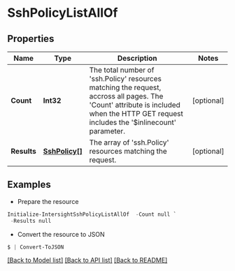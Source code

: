 # SshPolicyListAllOf
## Properties

Name | Type | Description | Notes
------------ | ------------- | ------------- | -------------
**Count** | **Int32** | The total number of &#39;ssh.Policy&#39; resources matching the request, accross all pages. The &#39;Count&#39; attribute is included when the HTTP GET request includes the &#39;$inlinecount&#39; parameter. | [optional] 
**Results** | [**SshPolicy[]**](SshPolicy.md) | The array of &#39;ssh.Policy&#39; resources matching the request. | [optional] 

## Examples

- Prepare the resource
```powershell
Initialize-IntersightSshPolicyListAllOf  -Count null `
 -Results null
```

- Convert the resource to JSON
```powershell
$ | Convert-ToJSON
```

[[Back to Model list]](../README.md#documentation-for-models) [[Back to API list]](../README.md#documentation-for-api-endpoints) [[Back to README]](../README.md)

